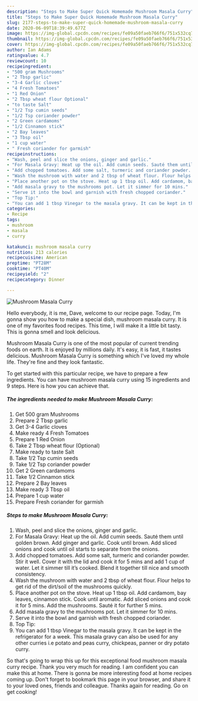 ```yaml
---
description: "Steps to Make Super Quick Homemade Mushroom Masala Curry"
title: "Steps to Make Super Quick Homemade Mushroom Masala Curry"
slug: 2177-steps-to-make-super-quick-homemade-mushroom-masala-curry
date: 2020-06-09T18:39:49.677Z
image: https://img-global.cpcdn.com/recipes/fe09a50faeb766f6/751x532cq70/mushroom-masala-curry-recipe-main-photo.jpg
thumbnail: https://img-global.cpcdn.com/recipes/fe09a50faeb766f6/751x532cq70/mushroom-masala-curry-recipe-main-photo.jpg
cover: https://img-global.cpcdn.com/recipes/fe09a50faeb766f6/751x532cq70/mushroom-masala-curry-recipe-main-photo.jpg
author: Ian Adams
ratingvalue: 4.7
reviewcount: 10
recipeingredient:
- "500 gram Mushrooms"
- "2 Tbsp garlic"
- "3-4 Garlic cloves"
- "4 Fresh Tomatoes"
- "1 Red Onion"
- "2 Tbsp wheat flour Optional"
- "to taste Salt"
- "1/2 Tsp cumin seeds"
- "1/2 Tsp coriander powder"
- "2 Green cardamoms"
- "1/2 Cinnamon stick"
- "2 Bay leaves"
- "3 Tbsp oil"
- "1 cup water"
- " Fresh coriander for garmish"
recipeinstructions:
- "Wash, peel and slice the onions, ginger and garlic."
- "For Masala Gravy: Heat up the oil. Add cumin seeds. Sauté them until golden brown. Add ginger and garlic. Cook until brown. Add sliced onions and cook until oil starts to separate from the onions."
- "Add chopped tomatoes. Add some salt, turmeric and coriander powder. Stir it well. Cover it with the lid and cook it for 5 mins and add 1 cup of water. Let it simmer till it’s cooked. Blend it together till nice and smooth consistency."
- "Wash the mushroom with water and 2 tbsp of wheat flour. Flour helps to get rid of the dirt/soil of the mushrooms quickly."
- "Place another pot on the stove. Heat up 1 tbsp oil. Add cardamom, bay leaves, cinnamon stick. Cook until aromatic. Add sliced onions and cook it for 5 mins. Add the mushrooms. Sauté it for further 5 mins."
- "Add masala gravy to the mushrooms pot. Let it simmer for 10 mins."
- "Serve it into the bowl and garnish with fresh chopped coriander."
- "Top Tip:"
- "You can add 1 tbsp Vinegar to the masala gravy. It can be kept in the refrigerator for a week. This masala gravy can also be used for any other curries i.e potato and peas curry, chickpeas, panner or dry potato curry."
categories:
- Recipe
tags:
- mushroom
- masala
- curry

katakunci: mushroom masala curry 
nutrition: 213 calories
recipecuisine: American
preptime: "PT28M"
cooktime: "PT40M"
recipeyield: "2"
recipecategory: Dinner

---
```



![Mushroom Masala Curry](https://img-global.cpcdn.com/recipes/fe09a50faeb766f6/751x532cq70/mushroom-masala-curry-recipe-main-photo.jpg)

Hello everybody, it is me, Dave, welcome to our recipe page. Today, I'm gonna show you how to make a special dish, mushroom masala curry. It is one of my favorites food recipes. This time, I will make it a little bit tasty. This is gonna smell and look delicious.

Mushroom Masala Curry is one of the most popular of current trending foods on earth. It is enjoyed by millions daily. It's easy, it is fast, it tastes delicious. Mushroom Masala Curry is something which I've loved my whole life. They're fine and they look fantastic.




To get started with this particular recipe, we have to prepare a few ingredients. You can have mushroom masala curry using 15 ingredients and 9 steps. Here is how you can achieve that.

<!--inarticleads1-->

##### The ingredients needed to make Mushroom Masala Curry:

1. Get 500 gram Mushrooms
1. Prepare 2 Tbsp garlic
1. Get 3-4 Garlic cloves
1. Make ready 4 Fresh Tomatoes
1. Prepare 1 Red Onion
1. Take 2 Tbsp wheat flour (Optional)
1. Make ready to taste Salt
1. Take 1/2 Tsp cumin seeds
1. Take 1/2 Tsp coriander powder
1. Get 2 Green cardamoms
1. Take 1/2 Cinnamon stick
1. Prepare 2 Bay leaves
1. Make ready 3 Tbsp oil
1. Prepare 1 cup water
1. Prepare  Fresh coriander for garmish




<!--inarticleads2-->

##### Steps to make Mushroom Masala Curry:

1. Wash, peel and slice the onions, ginger and garlic.
1. For Masala Gravy: Heat up the oil. Add cumin seeds. Sauté them until golden brown. Add ginger and garlic. Cook until brown. Add sliced onions and cook until oil starts to separate from the onions.
1. Add chopped tomatoes. Add some salt, turmeric and coriander powder. Stir it well. Cover it with the lid and cook it for 5 mins and add 1 cup of water. Let it simmer till it’s cooked. Blend it together till nice and smooth consistency.
1. Wash the mushroom with water and 2 tbsp of wheat flour. Flour helps to get rid of the dirt/soil of the mushrooms quickly.
1. Place another pot on the stove. Heat up 1 tbsp oil. Add cardamom, bay leaves, cinnamon stick. Cook until aromatic. Add sliced onions and cook it for 5 mins. Add the mushrooms. Sauté it for further 5 mins.
1. Add masala gravy to the mushrooms pot. Let it simmer for 10 mins.
1. Serve it into the bowl and garnish with fresh chopped coriander.
1. Top Tip:
1. You can add 1 tbsp Vinegar to the masala gravy. It can be kept in the refrigerator for a week. This masala gravy can also be used for any other curries i.e potato and peas curry, chickpeas, panner or dry potato curry.




So that's going to wrap this up for this exceptional food mushroom masala curry recipe. Thank you very much for reading. I am confident you can make this at home. There is gonna be more interesting food at home recipes coming up. Don't forget to bookmark this page in your browser, and share it to your loved ones, friends and colleague. Thanks again for reading. Go on get cooking!
